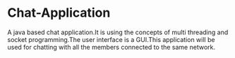 # Chat-Application
A java based chat application.It is using the concepts of multi threading and socket programming.The user interface is a GUI.This application will be used for chatting with all the members connected to the same network. 
